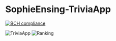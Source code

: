 # SophieEnsing-TriviaApp
[![BCH compliance](https://bettercodehub.com/edge/badge/SophieEnsing/SophieEnsing-TriviaApp?branch=master)](https://bettercodehub.com/)

![TriviaApp](https://i.imgur.com/2RT42bo.png)
![Ranking](https://i.imgur.com/UdKq1Cq.png)
